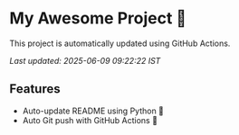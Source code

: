 # My Awesome Project 🚀

This project is automatically updated using GitHub Actions.

_Last updated: 2025-06-09 09:22:22 IST_

## Features
- Auto-update README using Python 🐍
- Auto Git push with GitHub Actions 🤖
